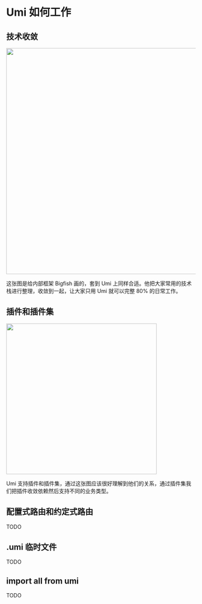 # Umi 如何工作

## 技术收敛

<img src="https://img.alicdn.com/tfs/TB1hE8ywrr1gK0jSZFDXXb9yVXa-1227-620.png" width="600">

这张图是给内部框架 Bigfish 画的，套到 Umi 上同样合适。他把大家常用的技术栈进行整理，收敛到一起，让大家只用 Umi 就可以完整 80% 的日常工作。

## 插件和插件集

<img src="https://img.alicdn.com/tfs/TB1mrhuwqL7gK0jSZFBXXXZZpXa-956-728.png" width="400">

Umi 支持插件和插件集，通过这张图应该很好理解到他们的关系，通过插件集我们把插件收敛依赖然后支持不同的业务类型。

## 配置式路由和约定式路由

TODO

## .umi 临时文件

TODO

## import all from umi

TODO


